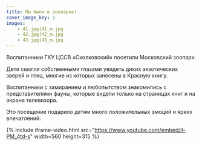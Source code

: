 ```yaml
---
title: Мы были в зоопарке!
cover_image_key: 1
images:
    - 41.jpg|41_m.jpg
    - 42.jpg|42_m.jpg
    - 43.jpg|43_m.jpg
---
```


Воспитанники ГКУ ЦССВ «Сколковский» посетили Московский зоопарк. 

Дети смогли собственными глазами увидеть диких экзотических зверей и птиц, многие из которых занесены в Красную книгу. 

<!--more-->
Воспитанники с замиранием и любопытством знакомились с представителями фауны, которые видели только на страницах книг и на экране телевизора.
 
Это посещение подарило детям много положительных эмоций и ярких впечатлений.

{% include iframe-video.html src="https://www.youtube.com/embed/ll-PM_4td-s" width=560 height=315 %}
